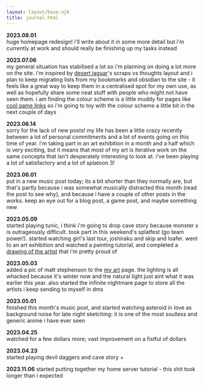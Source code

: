 ```yaml
---
layout: layout/base.njk
title: journal.html
---
```


**2023.08.01**  
huge homepage redesign! i'll write about it in some more detail but i'm currently at work and should really be finishing up my tasks instead

**2023.07.06**  
my general situation has stabilised a lot so i'm planning on doing a lot more on the site. i'm inspired by [desert jaguar](https://desertjaguar.casa/)'s scraps vs thoughts layout and i plan to keep migrating lists from my bookmarks and obsidian to the site - it feels like a great way to keep them in a centralised spot for my own use, as well as hopefully share some neat stuff with people who might not have seen them. i am finding the colour scheme is a little muddy for pages like [cool game links](/lists/cool_game_links) so i'm going to toy with the colour scheme a little bit in the next couple of days

**2023.06.14**  
sorry for the lack of new posts! my life has been a little crazy recently between a lot of personal commitments and a lot of events going on this time of year. i'm taking part in an art exhibition in a month and a half which is very exciting, but it means that most of my art is iterative work on the same concepts that isn't desperately interesting to look at. i've been playing a lot of satisfactory and a lot of splatoon 3!

**2023.06.01**  
put in a new music post today; its a bit shorter than they normally are, but that's partly because i was somewhat musically distracted this month (read the post to see why), and because i have a couple of other posts in the works. keep an eye out for a blog post, a game post, and maybe something new

**2023.05.09**  
started playing tunic, i think i'm going to drop cave story because monster x is outrageously difficult. took part in this weekend's splatfest (go team power!). started watching girl's last tour, joshiraku and skip and loafer. went to an art exhibition and watched a painting tutorial, and completed a [drawing of the artist](/art/my-art-2023/) that i'm pretty proud of

**2023.05.03**  
added a pic of matt stephenson to the [my art](/art/my-art-2023/) page. the lighting is all whacked because it's winter now and the natural light just aint what it was earlier this year. also started the infinite nightmare page to store all the artists i keep sending to myself in dms

**2023.05.01**  
finished this month's music post, and started watching asteroid in love as background noise for late night sketching: it is one of the most soulless and generic anime i have ever seen

**2023.04.25**  
watched for a few dollars more; vast improvement on a fistful of dollars

**2023.04.23**  
started playing devil daggers and cave story +

**2023.11.06**
started putting together my home server tutorial - this shit took longer than i expected
